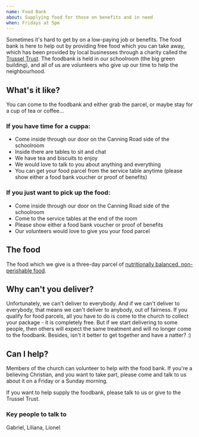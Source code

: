 ```yaml
---
name: Food Bank
about: Supplying food for those on benefits and in need
when: Fridays at 5pm
---
```


Sometimes it's hard to get by on a low-paying job or benefits. The food bank is here to help out by providing free food which you can take away, which has been provided by local businesses through a charity called the [Trussel Trust][trussel]. The foodbank is held in our schoolroom (the big green building), and all of us are volunteers who give up our time to help the neighbourhood.


## What's it like?

You can come to the foodbank and either grab the parcel, or maybe stay for a cup of tea or coffee...

### If you have time for a cuppa:

 * Come inside through our door on the Canning Road side of the schoolroom
 * Inside there are tables to sit and chat
 * We have tea and biscuits to enjoy
 * We would love to talk to you about anything and everything
 * You can get your food parcel from the service table anytime (please show either a food bank voucher or proof of benefits)

### If you just want to pick up the food:

 * Come inside through our door on the Canning Road side of the schoolroom
 * Come to the service tables at the end of the room
 * Please show either a food bank voucher or proof of benefits
 * Our volunteers would love to give you your food parcel


## The food

The food which we give is a three-day parcel of [nutritionally balanced, non-perishable food][thefood].


## Why can't you deliver?

Unfortunately, we can't deliver to everybody. And if we can't deliver to everybody, that means we can't deliver to anybody, out of fairness. If you qualify for food parcels, all you have to do is come to the church to collect your package - it is completely free. But if we start delivering to some people, then others will expect the same treatment and will no longer come to the foodbank. Besides, isn't it better to get together and have a natter? :)


## Can I help?

Members of the church can volunteer to help with the food bank. If you're a believing Christian, and you want to take part, please come and talk to us about it on a Friday or a Sunday morning.

If you want to help supply the foodbank, please talk to us or give to the Trussel Trust.

### Key people to talk to

Gabriel, Liliana, Lionel

 
[trussel]: https://www.trusselltrust.org/
[thefood]: https://www.trusselltrust.org/get-help/emergency-food/food-parcel/